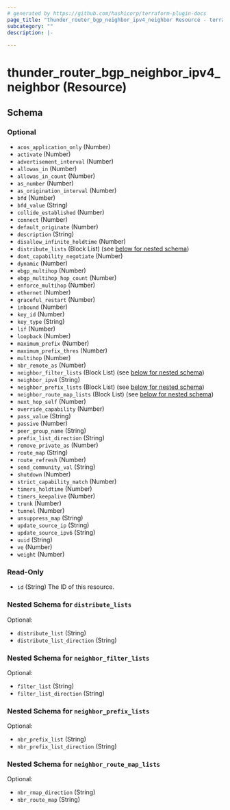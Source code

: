 ```yaml
---
# generated by https://github.com/hashicorp/terraform-plugin-docs
page_title: "thunder_router_bgp_neighbor_ipv4_neighbor Resource - terraform-provider-thunder"
subcategory: ""
description: |-
  
---
```


# thunder_router_bgp_neighbor_ipv4_neighbor (Resource)





<!-- schema generated by tfplugindocs -->
## Schema

### Optional

- `acos_application_only` (Number)
- `activate` (Number)
- `advertisement_interval` (Number)
- `allowas_in` (Number)
- `allowas_in_count` (Number)
- `as_number` (Number)
- `as_origination_interval` (Number)
- `bfd` (Number)
- `bfd_value` (String)
- `collide_established` (Number)
- `connect` (Number)
- `default_originate` (Number)
- `description` (String)
- `disallow_infinite_holdtime` (Number)
- `distribute_lists` (Block List) (see [below for nested schema](#nestedblock--distribute_lists))
- `dont_capability_negotiate` (Number)
- `dynamic` (Number)
- `ebgp_multihop` (Number)
- `ebgp_multihop_hop_count` (Number)
- `enforce_multihop` (Number)
- `ethernet` (Number)
- `graceful_restart` (Number)
- `inbound` (Number)
- `key_id` (Number)
- `key_type` (String)
- `lif` (Number)
- `loopback` (Number)
- `maximum_prefix` (Number)
- `maximum_prefix_thres` (Number)
- `multihop` (Number)
- `nbr_remote_as` (Number)
- `neighbor_filter_lists` (Block List) (see [below for nested schema](#nestedblock--neighbor_filter_lists))
- `neighbor_ipv4` (String)
- `neighbor_prefix_lists` (Block List) (see [below for nested schema](#nestedblock--neighbor_prefix_lists))
- `neighbor_route_map_lists` (Block List) (see [below for nested schema](#nestedblock--neighbor_route_map_lists))
- `next_hop_self` (Number)
- `override_capability` (Number)
- `pass_value` (String)
- `passive` (Number)
- `peer_group_name` (String)
- `prefix_list_direction` (String)
- `remove_private_as` (Number)
- `route_map` (String)
- `route_refresh` (Number)
- `send_community_val` (String)
- `shutdown` (Number)
- `strict_capability_match` (Number)
- `timers_holdtime` (Number)
- `timers_keepalive` (Number)
- `trunk` (Number)
- `tunnel` (Number)
- `unsuppress_map` (String)
- `update_source_ip` (String)
- `update_source_ipv6` (String)
- `uuid` (String)
- `ve` (Number)
- `weight` (Number)

### Read-Only

- `id` (String) The ID of this resource.

<a id="nestedblock--distribute_lists"></a>
### Nested Schema for `distribute_lists`

Optional:

- `distribute_list` (String)
- `distribute_list_direction` (String)


<a id="nestedblock--neighbor_filter_lists"></a>
### Nested Schema for `neighbor_filter_lists`

Optional:

- `filter_list` (String)
- `filter_list_direction` (String)


<a id="nestedblock--neighbor_prefix_lists"></a>
### Nested Schema for `neighbor_prefix_lists`

Optional:

- `nbr_prefix_list` (String)
- `nbr_prefix_list_direction` (String)


<a id="nestedblock--neighbor_route_map_lists"></a>
### Nested Schema for `neighbor_route_map_lists`

Optional:

- `nbr_rmap_direction` (String)
- `nbr_route_map` (String)


